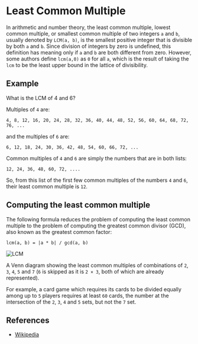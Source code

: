 # Least Common Multiple

In arithmetic and number theory, the least common multiple, lowest common multiple, or smallest common multiple of two integers `a` and `b`, usually denoted by `LCM(a, b)`, is the smallest positive integer that is divisible by both `a` and `b`. Since division of integers by zero is undefined, this definition has meaning only if `a` and `b` are both different from zero. However, some authors define `lcm(a,0)` as `0` for all `a`, which is the result of taking the `lcm` to be the least upper bound in the lattice of divisibility.

## Example

What is the LCM of 4 and 6?

Multiples of `4` are:

```
4, 8, 12, 16, 20, 24, 28, 32, 36, 40, 44, 48, 52, 56, 60, 64, 68, 72, 76, ...
```

and the multiples of `6` are:

```
6, 12, 18, 24, 30, 36, 42, 48, 54, 60, 66, 72, ...
```

Common multiples of `4` and `6` are simply the numbers that are in both lists:

```
12, 24, 36, 48, 60, 72, ....
```

So, from this list of the first few common multiples of the numbers `4` and `6`, their least common multiple is `12`.

## Computing the least common multiple

The following formula reduces the problem of computing the least common multiple to the problem of computing the greatest common divisor (GCD), also known as the greatest common factor:

```
lcm(a, b) = |a * b| / gcd(a, b)
```

![LCM](https://upload.wikimedia.org/wikipedia/commons/c/c9/Symmetrical_5-set_Venn_diagram_LCM_2_3_4_5_7.svg)

A Venn diagram showing the least common multiples of combinations of `2`, `3`, `4`, `5` and `7` (`6` is skipped as it is `2 × 3`, both of which are already represented).

For example, a card game which requires its cards to be divided equally among up to `5` players requires at least `60` cards, the number at the intersection of the `2`, `3`, `4` and `5` sets, but not the `7` set.

## References

-   [Wikipedia](https://en.wikipedia.org/wiki/Least_common_multiple)
